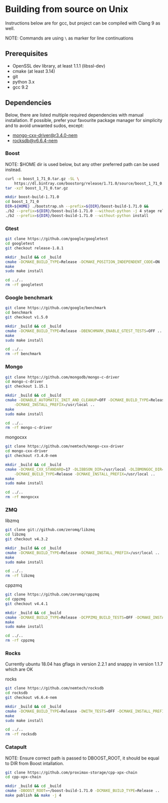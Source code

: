 # Building from source on Unix

Instructions below are for gcc, but project can be compiled with Clang 9 as well.

NOTE: Commands are using `\` as marker for line continuations

## Prerequisites
 * OpenSSL dev library, at least 1.1.1 (libssl-dev)
 * cmake (at least 3.14)
 * git
 * python 3.x
 * gcc 9.2

## Dependencies
Below, there are listed multiple required dependencies with manual installation. If possible, 
prefer your favourite package manager for simplicity and to avoid unwanted sudos, except:

 * [mongo-cxx-driver@r3.4.0-nem](https://github.com/nemtech/mongo-cxx-driver)
 * [rocksdb@v6.6.4-nem](https://github.com/nemtech/rocksdb)

### Boost

NOTE: $HOME dir is used below, but any other preferred path can be used instead.
```sh
curl -o boost_1_71_0.tar.gz -SL \
    https://dl.bintray.com/boostorg/release/1.71.0/source/boost_1_71_0.tar.gz
tar -xzf boost_1_71_0.tar.gz

mkdir boost-build-1.71.0
cd boost_1_71_0
DIR=${HOME} ./bootstrap.sh --prefix=${DIR}/boost-build-1.71.0 &&
./b2 --prefix=${DIR}/boost-build-1.71.0 --without-python -j 4 stage release &&
./b2 --prefix=${DIR}/boost-build-1.71.0 --without-python install
```

### Gtest

```sh
git clone https://github.com/google/googletest
cd googletest
git checkout release-1.8.1

mkdir _build && cd _build
cmake -DCMAKE_BUILD_TYPE=Release -DCMAKE_POSITION_INDEPENDENT_CODE=ON ..
make
sudo make install

cd ../..
rm -rf googletest
```

### Google benchmark

```sh
git clone https://github.com/google/benchmark
cd benchmark
git checkout v1.5.0

mkdir _build && cd _build
cmake -DCMAKE_BUILD_TYPE=Release -DBENCHMARK_ENABLE_GTEST_TESTS=OFF ..
make
sudo make install

cd ../..
rm -rf benchmark
```

### Mongo

```sh
git clone https://github.com/mongodb/mongo-c-driver
cd mongo-c-driver
git checkout 1.15.1

mkdir _build && cd _build
cmake -DENABLE_AUTOMATIC_INIT_AND_CLEANUP=OFF -DCMAKE_BUILD_TYPE=Release \
    -DCMAKE_INSTALL_PREFIX=/usr/local ..
make
sudo make install

cd ../..
rm -rf mongo-c-driver
```

mongocxx
```sh
git clone https://github.com/nemtech/mongo-cxx-driver
cd mongo-cxx-driver
git checkout r3.4.0-nem

mkdir _build && cd _build
cmake -DCMAKE_CXX_STANDARD=17 -DLIBBSON_DIR=/usr/local -DLIBMONGOC_DIR=/usr/local \
    -DCMAKE_BUILD_TYPE=Release -DCMAKE_INSTALL_PREFIX=/usr/local ..
make
sudo make install

cd ../..
rm -rf mongocxx
```

### ZMQ

libzmq
```sh
git clone git://github.com/zeromq/libzmq
cd libzmq
git checkout v4.3.2

mkdir _build && cd _build
cmake -DCMAKE_BUILD_TYPE=Release -DCMAKE_INSTALL_PREFIX=/usr/local ..
make
sudo make install

cd ../..
rm -rf libzmq
```

cppzmq
```sh
git clone https://github.com/zeromq/cppzmq
cd cppzmq
git checkout v4.4.1

mkdir _build && cd _build
cmake -DCMAKE_BUILD_TYPE=Release -DCPPZMQ_BUILD_TESTS=OFF -DCMAKE_INSTALL_PREFIX=/usr/local ..
make
sudo make install

cd ../..
rm -rf cppzmq
```

### Rocks

Currently ubuntu 18.04 has gflags in version 2.2.1 and snappy in version 1.1.7 which are OK

rocks
```sh
git clone https://github.com/nemtech/rocksdb
cd rocksdb
git checkout v6.6.4-nem

mkdir _build && cd _build
cmake -DCMAKE_BUILD_TYPE=Release -DWITH_TESTS=OFF -DCMAKE_INSTALL_PREFIX=/usr/local ..
make
sudo make install

cd ../..
rm -rf rocksdb
```

### Catapult

NOTE: Ensure correct path is passed to DBOOST_ROOT, it should be equal to DIR from Boost intallation. 
```sh
git clone https://github.com/proximax-storage/cpp-xpx-chain
cd cpp-xpx-chain

mkdir _build && cd _build
cmake -DBOOST_ROOT=~/boost-build-1.71.0 -DCMAKE_BUILD_TYPE=Release ..
make publish && make -j 4
```
